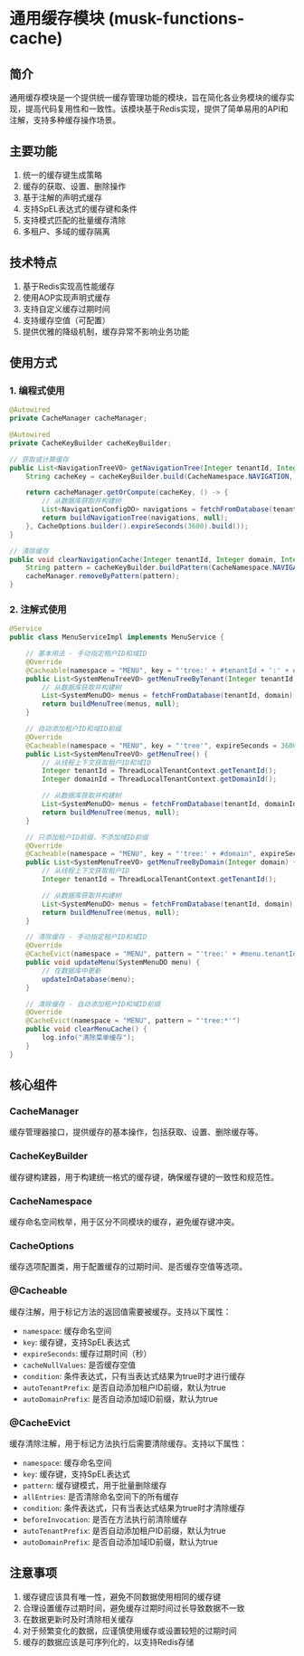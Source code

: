 # 通用缓存模块 (musk-functions-cache)

## 简介

通用缓存模块是一个提供统一缓存管理功能的模块，旨在简化各业务模块的缓存实现，提高代码复用性和一致性。该模块基于Redis实现，提供了简单易用的API和注解，支持多种缓存操作场景。

## 主要功能

1. 统一的缓存键生成策略
2. 缓存的获取、设置、删除操作
3. 基于注解的声明式缓存
4. 支持SpEL表达式的缓存键和条件
5. 支持模式匹配的批量缓存清除
6. 多租户、多域的缓存隔离

## 技术特点

1. 基于Redis实现高性能缓存
2. 使用AOP实现声明式缓存
3. 支持自定义缓存过期时间
4. 支持缓存空值（可配置）
5. 提供优雅的降级机制，缓存异常不影响业务功能

## 使用方式

### 1. 编程式使用

```java
@Autowired
private CacheManager cacheManager;

@Autowired
private CacheKeyBuilder cacheKeyBuilder;

// 获取或计算缓存
public List<NavigationTreeVO> getNavigationTree(Integer tenantId, Integer domain, Integer platformType) {
    String cacheKey = cacheKeyBuilder.build(CacheNamespace.NAVIGATION, "tree", tenantId, domain, platformType);

    return cacheManager.getOrCompute(cacheKey, () -> {
        // 从数据库获取并构建树
        List<NavigationConfigDO> navigations = fetchFromDatabase(tenantId, domain, platformType);
        return buildNavigationTree(navigations, null);
    }, CacheOptions.builder().expireSeconds(3600).build());
}

// 清除缓存
public void clearNavigationCache(Integer tenantId, Integer domain, Integer platformType) {
    String pattern = cacheKeyBuilder.buildPattern(CacheNamespace.NAVIGATION, "*", tenantId, domain, platformType);
    cacheManager.removeByPattern(pattern);
}
```

### 2. 注解式使用

```java
@Service
public class MenuServiceImpl implements MenuService {

    // 基本用法 - 手动指定租户ID和域ID
    @Override
    @Cacheable(namespace = "MENU", key = "'tree:' + #tenantId + ':' + #domain", expireSeconds = 3600)
    public List<SystemMenuTreeVO> getMenuTreeByTenant(Integer tenantId, Integer domain) {
        // 从数据库获取并构建树
        List<SystemMenuDO> menus = fetchFromDatabase(tenantId, domain);
        return buildMenuTree(menus, null);
    }

    // 自动添加租户ID和域ID前缀
    @Override
    @Cacheable(namespace = "MENU", key = "'tree'", expireSeconds = 3600)
    public List<SystemMenuTreeVO> getMenuTree() {
        // 从线程上下文获取租户ID和域ID
        Integer tenantId = ThreadLocalTenantContext.getTenantId();
        Integer domainId = ThreadLocalTenantContext.getDomainId();

        // 从数据库获取并构建树
        List<SystemMenuDO> menus = fetchFromDatabase(tenantId, domainId);
        return buildMenuTree(menus, null);
    }

    // 只添加租户ID前缀，不添加域ID前缀
    @Override
    @Cacheable(namespace = "MENU", key = "'tree:' + #domain", expireSeconds = 3600, autoTenantPrefix = true, autoDomainPrefix = false)
    public List<SystemMenuTreeVO> getMenuTreeByDomain(Integer domain) {
        // 从线程上下文获取租户ID
        Integer tenantId = ThreadLocalTenantContext.getTenantId();

        // 从数据库获取并构建树
        List<SystemMenuDO> menus = fetchFromDatabase(tenantId, domain);
        return buildMenuTree(menus, null);
    }

    // 清除缓存 - 手动指定租户ID和域ID
    @Override
    @CacheEvict(namespace = "MENU", pattern = "'tree:' + #menu.tenantId + ':' + #menu.domainId")
    public void updateMenu(SystemMenuDO menu) {
        // 在数据库中更新
        updateInDatabase(menu);
    }

    // 清除缓存 - 自动添加租户ID和域ID前缀
    @Override
    @CacheEvict(namespace = "MENU", pattern = "'tree:*'")
    public void clearMenuCache() {
        log.info("清除菜单缓存");
    }
}
```

## 核心组件

### CacheManager

缓存管理器接口，提供缓存的基本操作，包括获取、设置、删除缓存等。

### CacheKeyBuilder

缓存键构建器，用于构建统一格式的缓存键，确保缓存键的一致性和规范性。

### CacheNamespace

缓存命名空间枚举，用于区分不同模块的缓存，避免缓存键冲突。

### CacheOptions

缓存选项配置类，用于配置缓存的过期时间、是否缓存空值等选项。

### @Cacheable

缓存注解，用于标记方法的返回值需要被缓存。支持以下属性：

- `namespace`: 缓存命名空间
- `key`: 缓存键，支持SpEL表达式
- `expireSeconds`: 缓存过期时间（秒）
- `cacheNullValues`: 是否缓存空值
- `condition`: 条件表达式，只有当表达式结果为true时才进行缓存
- `autoTenantPrefix`: 是否自动添加租户ID前缀，默认为true
- `autoDomainPrefix`: 是否自动添加域ID前缀，默认为true

### @CacheEvict

缓存清除注解，用于标记方法执行后需要清除缓存。支持以下属性：

- `namespace`: 缓存命名空间
- `key`: 缓存键，支持SpEL表达式
- `pattern`: 缓存键模式，用于批量删除缓存
- `allEntries`: 是否清除命名空间下的所有缓存
- `condition`: 条件表达式，只有当表达式结果为true时才清除缓存
- `beforeInvocation`: 是否在方法执行前清除缓存
- `autoTenantPrefix`: 是否自动添加租户ID前缀，默认为true
- `autoDomainPrefix`: 是否自动添加域ID前缀，默认为true

## 注意事项

1. 缓存键应该具有唯一性，避免不同数据使用相同的缓存键
2. 合理设置缓存过期时间，避免缓存过期时间过长导致数据不一致
3. 在数据更新时及时清除相关缓存
4. 对于频繁变化的数据，应谨慎使用缓存或设置较短的过期时间
5. 缓存的数据应该是可序列化的，以支持Redis存储
